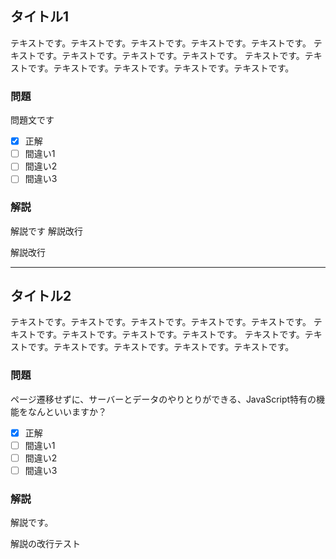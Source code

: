 
## タイトル1

テキストです。テキストです。テキストです。テキストです。テキストです。
テキストです。テキストです。テキストです。テキストです。
テキストです。テキストです。テキストです。テキストです。テキストです。テキストです。

### 問題

問題文です

- [x] 正解
- [ ] 間違い1
- [ ] 間違い2
- [ ] 間違い3

### 解説

解説です
解説改行

解説改行

---

## タイトル2

テキストです。テキストです。テキストです。テキストです。テキストです。
テキストです。テキストです。テキストです。テキストです。
テキストです。テキストです。テキストです。テキストです。テキストです。テキストです。

### 問題

ページ遷移せずに、サーバーとデータのやりとりができる、JavaScript特有の機能をなんといいますか？

- [x] 正解
- [ ] 間違い1
- [ ] 間違い2
- [ ] 間違い3

### 解説

解説です。

解説の改行テスト
